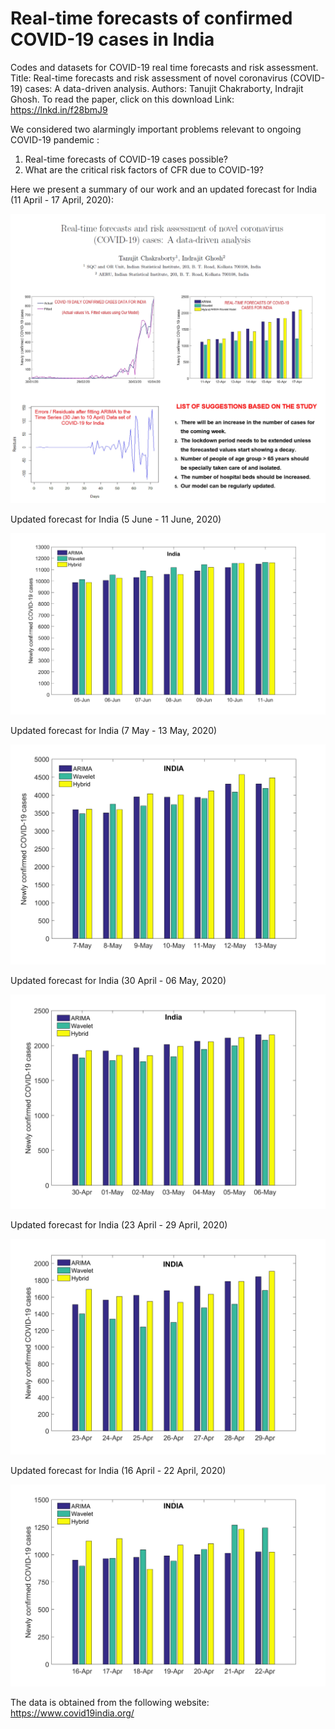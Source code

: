 # Real-time forecasts of confirmed COVID-19 cases in India
Codes and datasets for COVID-19 real time forecasts and risk assessment.
Title: Real-time forecasts and risk assessment of novel coronavirus (COVID-19) cases: A data-driven analysis.
Authors: Tanujit Chakraborty, Indrajit Ghosh.
To read the paper, click on this download Link: https://lnkd.in/f28bmJ9


We considered two alarmingly important problems relevant to ongoing COVID-19 pandemic :
1. Real-time forecasts of COVID-19 cases possible?
2. What are the critical risk factors of CFR due to COVID-19?

Here we present a summary of our work and an updated forecast for India (11 April - 17 April, 2020):

![picture](forecast_11apr_ind.jpg)

Updated forecast for India (5 June - 11 June, 2020)

![picture](india_forecast_5jun.png)

Updated forecast for India (7 May - 13 May, 2020)

![picture](india_forecast_7may.png)


Updated forecast for India (30 April - 06 May, 2020)

![picture](india_forecast_30apr.png)

Updated forecast for India (23 April - 29 April, 2020)

![picture](india_forecast_23apr.png)


Updated forecast for India (16 April - 22 April, 2020)

![picture](forecast_16apr_ind.png)

The data is obtained from the following website: https://www.covid19india.org/
